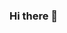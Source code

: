### Hi there 👋

<!--
**niket-sharma/niket-sharma** is a ✨ _special_ ✨ repository because its `README.md` (this file) appears on your GitHub profile.

Collection of projects and problems that i solved mostly related to Data Science and Machine Learning
-->

